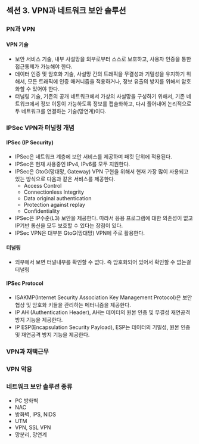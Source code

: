 ## 섹션 3. VPN과 네트워크 보안 솔루션

### PN과 VPN

#### VPN 기술

- 보안 서비스 기술, 내부 사설망을 외부로부터 스스로 보호하고, 사용자 인증을 통한 접근통제가 가능해야 한다.
- 데이터 인증 및 암호화 기술, 사설망 간의 트래픽을 무결성과 기밀성을 유지하기 위해서, 모든 트래픽에 인증 매커니즘을 적용하거나, 정보 유출의 방지를 위해서 암호화할 수 있어야 한다.
- 터널링 기술, 기존의 공개 네트워크에서 가상의 사설망을 구성하기 위해서, 기존 네트워크에서 정보 이동이 가능하도록 정보를 캡슐화하고, 다시 풀어내어 논리적으로 두 네트워크를 연결하는 기술(망연계)이다.

### IPSec VPN과 터널링 개념

#### IPSec (IP Security)

- IPSec은 네트워크 계층에 보안 서비스를 제공하며 패킷 단위에 적용된다.
- IPSec은 현재 사용중인 IPv4, IPv6를 모두 지원한다.
- IPSec은 GtoG(망대망, Gateway) VPN 구현을 위해서 현재 가장 많이 사용되고 있는 방식으로 다음과 같은 서비스를 제공한다.
    - Access Control
    - Connectionless Integrity
    - Data original authentication
    - Protection against replay
    - Confidentiality
- IPSec은 IP수준(L3) 보안을 제공한다. 따라서 응용 프로그램에 대한 의존성이 없고 IP기반 통신을 모두 보호할 수 있다는 장점이 있다.
- IPSec VPN은 대부분 GtoG(망대망) VPN에 주로 활용한다.

#### 터널링

- 외부에서 보면 터널내부를 확인할 수 없다. 즉 암호화되어 있어서 확인할 수 없는걸 터널링

#### IPSec Protocol

- ISAKMP(Internet Security Association Key Management Protocol)은 보안 협상 및 암호화 키들을 관리하는 메터니즘을 제공한다.
- IP AH (Authentication Header), AH는 데이터의 원본 인증 및 무결성 재연공격 방지 기능을 제공한다.
- IP ESP(Encapsulation Security Payload), ESP는 데이터의 기밀성, 원본 인증 및 재연공격 방지 기능을 제공한다.

### VPN과 재택근무

### VPN 악용

### 네트워크 보안 솔루션 종류

- PC 방화벽
- NAC
- 방화벽, IPS, NIDS
- UTM
- VPN, SSL VPN
- 망분리, 망연계
